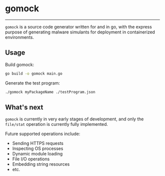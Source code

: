 # gomock
---

`gomock` is a source code generator written for and in go, with the express purpose of generating malware simulants for deployment in containerized environments.

## Usage

Build gomock:

```bash
go build -o gomock main.go
```

Generate the test program:

```bash
./gomock myPackageName ./testProgram.json
```

## What's next

`gomock` is currently in very early stages of development, and only the `file/stat` operation is currently fully implemented.

Future supported operations include:
 - Sending HTTPS requests
 - Inspecting OS processes
 - Dynamic module loading
 - File I/O operations
 - Embedding string resources
 - etc.